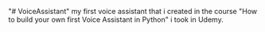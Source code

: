 "# VoiceAssistant" 
my first voice assistant that i created in the course "How to build your own first Voice Assistant in Python" i took in Udemy.
